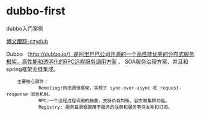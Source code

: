 # dubbo-first
dubbo入门案例

[博文跟踪-czydub](http://blog.csdn.net/javawebrookie/article/details/66478685 "悬停显示")


Dubbo （http://dubbo.io/）是阿里巴巴公司开源的一个高性能优秀的分布式服务框架，高性能和透明化的RPC远程服务调用方案 、 SOA服务治理方案、并且和 spring框架无缝集成。

        主要核心部件：
                Remoting:网络通信框架，实现了 sync-over-async 和 request-response 消息机制。
                RPC:一个远程过程调用的抽象，支持负载均衡、容灾和集群功能。
                Registry: 服务目录框架用于服务的注册和服务事件发布和订阅。
